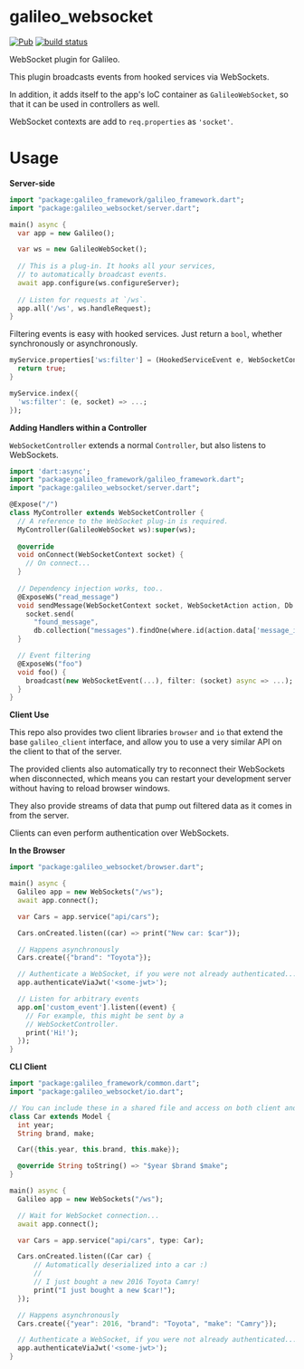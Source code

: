 # galileo_websocket
[![Pub](https://img.shields.io/pub/v/galileo_websocket.svg)](https://pub.dartlang.org/packages/galileo_websocket)
[![build status](https://travis-ci.org/galileo-dart/websocket.svg)](https://travis-ci.org/galileo-dart/websocket)

WebSocket plugin for Galileo.

This plugin broadcasts events from hooked services via WebSockets. 

In addition, it adds itself to the app's IoC container as `GalileoWebSocket`, so that it can be used
in controllers as well.

WebSocket contexts are add to `req.properties` as `'socket'`.


# Usage

**Server-side**

```dart
import "package:galileo_framework/galileo_framework.dart";
import "package:galileo_websocket/server.dart";

main() async {
  var app = new Galileo();

  var ws = new GalileoWebSocket();
  
  // This is a plug-in. It hooks all your services,
  // to automatically broadcast events.
  await app.configure(ws.configureServer);
  
  // Listen for requests at `/ws`.
  app.all('/ws', ws.handleRequest);
}

```

Filtering events is easy with hooked services. Just return a `bool`, whether
synchronously or asynchronously.

```dart
myService.properties['ws:filter'] = (HookedServiceEvent e, WebSocketContext socket) async {
  return true;
}

myService.index({
  'ws:filter': (e, socket) => ...;
});
```

**Adding Handlers within a Controller**

`WebSocketController` extends a normal `Controller`, but also listens to WebSockets.

```dart
import 'dart:async';
import "package:galileo_framework/galileo_framework.dart";
import "package:galileo_websocket/server.dart";

@Expose("/")
class MyController extends WebSocketController {
  // A reference to the WebSocket plug-in is required.
  MyController(GalileoWebSocket ws):super(ws);
  
  @override
  void onConnect(WebSocketContext socket) {
    // On connect...
  }
  
  // Dependency injection works, too..
  @ExposeWs("read_message")
  void sendMessage(WebSocketContext socket, WebSocketAction action, Db db) async {
    socket.send(
      "found_message",
      db.collection("messages").findOne(where.id(action.data['message_id'])));
  }

  // Event filtering
  @ExposeWs("foo")
  void foo() {
    broadcast(new WebSocketEvent(...), filter: (socket) async => ...);
  }
}
```

**Client Use**

This repo also provides two client libraries `browser` and `io` that extend the base
`galileo_client` interface, and allow you to use a very similar API on the client to that of
the server.

The provided clients also automatically try to reconnect their WebSockets when disconnected,
which means you can restart your development server without having to reload browser windows.

They also provide streams of data that pump out filtered data as it comes in from the server.

Clients can even perform authentication over WebSockets.

**In the Browser**

```dart
import "package:galileo_websocket/browser.dart";

main() async {
  Galileo app = new WebSockets("/ws");
  await app.connect();

  var Cars = app.service("api/cars");

  Cars.onCreated.listen((car) => print("New car: $car"));

  // Happens asynchronously
  Cars.create({"brand": "Toyota"});

  // Authenticate a WebSocket, if you were not already authenticated...
  app.authenticateViaJwt('<some-jwt>');

  // Listen for arbitrary events
  app.on['custom_event'].listen((event) {
    // For example, this might be sent by a
    // WebSocketController.
    print('Hi!');
  });
}
```

**CLI Client**

```dart
import "package:galileo_framework/common.dart";
import "package:galileo_websocket/io.dart";

// You can include these in a shared file and access on both client and server
class Car extends Model {
  int year;
  String brand, make;

  Car({this.year, this.brand, this.make});

  @override String toString() => "$year $brand $make";
}

main() async {
  Galileo app = new WebSockets("/ws");

  // Wait for WebSocket connection...
  await app.connect();

  var Cars = app.service("api/cars", type: Car);

  Cars.onCreated.listen((Car car) {
      // Automatically deserialized into a car :)
      //
      // I just bought a new 2016 Toyota Camry!
      print("I just bought a new $car!");
  });

  // Happens asynchronously
  Cars.create({"year": 2016, "brand": "Toyota", "make": "Camry"});

  // Authenticate a WebSocket, if you were not already authenticated...
  app.authenticateViaJwt('<some-jwt>');
}

